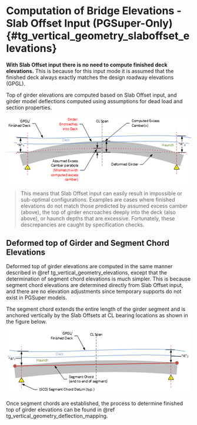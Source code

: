 Computation of Bridge Elevations - Slab Offset Input (PGSuper-Only) {#tg_vertical_geometry_slaboffset_elevations}
======================================
**With Slab Offset input there is no need to compute finished deck elevations.** This is because for this input mode it is assumed that the finished deck always exactly matches the design roadway elevations (GPGL). 

Top of girder elevations are computed based on Slab Offset input, and girder model deflections computed using assumptions for dead load and section properties.

![](SlabOffsetElevations.png)

> This means that Slab Offset input can easily result in impossible or sub-optimal configurations. Examples are cases where finished elevations do not match those predicted by assumed excess camber (above), the top of girder encroaches deeply into the deck (also above), or haunch depths that are excessive. Fortunately, these descrepancies are caught by specification checks.

Deformed top of Girder and Segment Chord Elevations
------------------------
Deformed top of girder elevations are computed in the same manner described in @ref tg_vertical_geometry_elevations, except that the determination of segment chord elevations is much simpler. This is because segment chord elevations are determined directly from Slab Offset input, and there are no elevation adjustments since temporary supports do not exist in PGSuper models.

The segment chord extends the entire length of the girder segment and is anchored vertically by the Slab Offsets at CL bearing locations as shown in the figure below.

![](SegmentChordSlabOffset.png)

Once segment chords are established, the process to determine finished top of girder elevations can be found in @ref tg_vertical_geometry_deflection_mapping. 